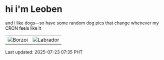 # hi i'm Leoben

and i like dogs—so have some random dog pics that change whenever my CRON feels like it

|  |  |
|--------|----------|
| ![Borzoi](https://random-dog-vercel.vercel.app/api/random-borzoi?v=1753227305) | ![Labrador](https://random-dog-vercel.vercel.app/api/random-labrador?v=1753227305) |

Last updated: 2025-07-23 07:35 PHT
